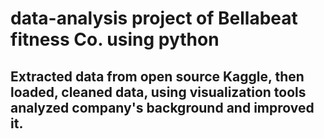 # data-analysis project of Bellabeat fitness Co. using python

## Extracted data from open source Kaggle, then loaded, cleaned data, using visualization tools analyzed company's background and improved it.
